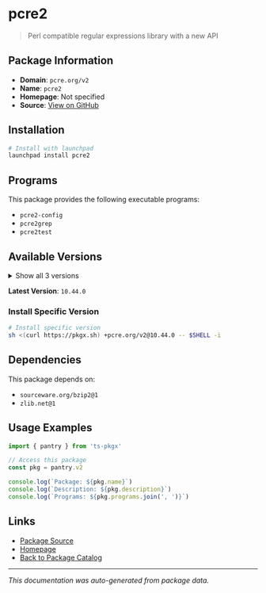 # pcre2

> Perl compatible regular expressions library with a new API

## Package Information

- **Domain**: `pcre.org/v2`
- **Name**: `pcre2`
- **Homepage**: Not specified
- **Source**: [View on GitHub](https://github.com/pkgxdev/pantry/tree/main/projects/pcre.org/v2/package.yml)

## Installation

```bash
# Install with launchpad
launchpad install pcre2
```

## Programs

This package provides the following executable programs:

- `pcre2-config`
- `pcre2grep`
- `pcre2test`

## Available Versions

<details>
<summary>Show all 3 versions</summary>

- `10.44.0`, `10.43.0`, `10.42.0`

</details>

**Latest Version**: `10.44.0`

### Install Specific Version

```bash
# Install specific version
sh <(curl https://pkgx.sh) +pcre.org/v2@10.44.0 -- $SHELL -i
```

## Dependencies

This package depends on:

- `sourceware.org/bzip2@1`
- `zlib.net@1`

## Usage Examples

```typescript
import { pantry } from 'ts-pkgx'

// Access this package
const pkg = pantry.v2

console.log(`Package: ${pkg.name}`)
console.log(`Description: ${pkg.description}`)
console.log(`Programs: ${pkg.programs.join(', ')}`)
```

## Links

- [Package Source](https://github.com/pkgxdev/pantry/tree/main/projects/pcre.org/v2/package.yml)
- [Homepage](#)
- [Back to Package Catalog](../package-catalog.md)

---

*This documentation was auto-generated from package data.*
